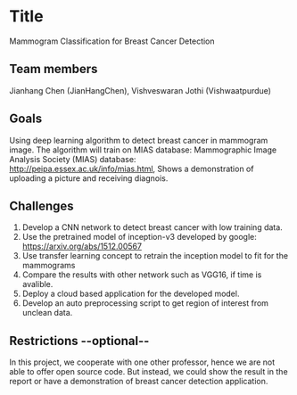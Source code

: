 # Title
Mammogram Classification for Breast Cancer Detection

## Team members
Jianhang Chen (JianHangChen), Vishveswaran Jothi (Vishwaatpurdue)

## Goals
Using deep learning algorithm to detect breast cancer in mammogram image.
The algorithm will train on MIAS database:
    Mammographic Image Analysis Society (MIAS) database:   
http://peipa.essex.ac.uk/info/mias.html, Shows a demonstration of uploading a picture and receiving diagnois.

## Challenges
1. Develop a CNN network to detect breast cancer with low training data.
2. Use the pretrained model of inception-v3 developed by google: https://arxiv.org/abs/1512.00567
3. Use transfer learning concept to retrain the inception model to fit for the mammograms
4. Compare the results with other network such as VGG16, if time is avalible.
5. Deploy a cloud based application for the developed model.
6. Develop an auto preprocessing script to get region of interest from unclean data.

## Restrictions --optional--
In this project, we cooperate with one other professor, hence we are not able to offer open source code.
But instead, we could show the result in the report or have a demonstration of breast cancer detection application.
